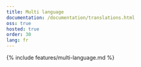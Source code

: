 ```yaml
---
title: Multi language
documentation: /documentation/translations.html
oss: true
hosted: true
order: 30
lang: fr
---
```


{% include features/multi-language.md %}
